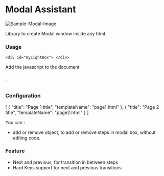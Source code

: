 # Modal Assistant

![Sample-Modal-Image](https://github.com/jay-git/modal-assistant/blob/master/design/step1.png)

Library to create Modal window inside any html.

### Usage


`<div id="myLightBox"> </div>`

Add the javascript to the document  
`<script src="modal.js"></script>
<script>
    modalCreate("#myLightBox");
</script>`

### Configuration

[
    {
        "title": "Page 1 title",
        "templateName": "page1.html"
    },
    {
        "title": "Page 2 title",
        "templateName": "page2.html"
    }
]

You can :
  - add or remove object, to add or remove steps in modal box, without editing code.
  
### Feature

  - Next and previous, for transition in between steps
  - Hard Keys support for next and previous transitions


